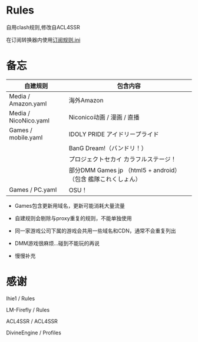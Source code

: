 # Rules
自用clash规则,修改自ACL4SSR

在订阅转换器内使用[订阅规则.ini](https://raw.githubusercontent.com/zy41501/Rules/main/%E8%AE%A2%E9%98%85%E8%A7%84%E5%88%99.ini)

# 备忘

| 自建规则 | 包含内容 |
| --- | --- |
| Media / Amazon.yaml | 海外Amazon |
| Media / NicoNico.yaml | Niconico动画 / 漫画 / 直播 | 
| Games / mobile.yaml | IDOLY PRIDE アイドリープライド |
|   | BanG Dream!（バンドリ！） |
|   | プロジェクトセカイ カラフルステージ！ |
|   | 部分DMM Games jp （html5 + android）（包含 艦隊これくしょん） |
| Games / PC.yaml | OSU！ |

- Games包含更新用域名，更新可能消耗大量流量

- 自建规则会剔除与proxy重复的规则，不能单独使用

- 同一家游戏公司下属的游戏会共用一些域名和CDN，通常不会重复列出

- DMM游戏很麻烦...碰到不能玩的再说

- 慢慢补充

# 感谢

lhie1 / Rules

LM-Firefly / Rules

ACL4SSR / ACL4SSR

DivineEngine / Profiles
